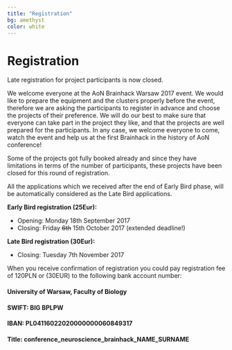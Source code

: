 ```yaml
---
title: "Registration"
bg: amethyst
color: white
---
```


#  Registration

Late registration for project participants is now closed.

We welcome everyone at the AoN Brainhack Warsaw 2017 event. We would like to prepare the equipment and the clusters properly before the event, therefore we are asking the participants to register in advance and choose the projects of their preference. We will do our best to make sure that everyone can take part in the project they like, and that the projects are well prepared for the participants. In any case, we welcome everyone to come, watch the event and help us at the first Brainhack in the history of AoN conference!

Some of the projects got fully booked already and since they have limitations in terms of the number of participants, these projects have been closed for this round of registration. 

All the applications which we received after the end of Early Bird phase, will be automatically considered as the Late Bird applications.

**Early Bird registration (25Eur):**
* Opening: Monday 18th September 2017
* Closing: Friday ~~6th~~ 15th October 2017 (extended deadline!)

**Late Bird registration (30Eur):**
* Closing: Tuesday 7th November 2017


When you  receive confirmation of registration you could pay registration fee of 120PLN or (30EUR) to the following bank account number:

#### University of Warsaw, Faculty of Biology
#### SWIFT: BIG BPLPW
#### IBAN: PL04116022020000000060849317
#### Title: conference_neuroscience_brainhack_NAME_SURNAME



